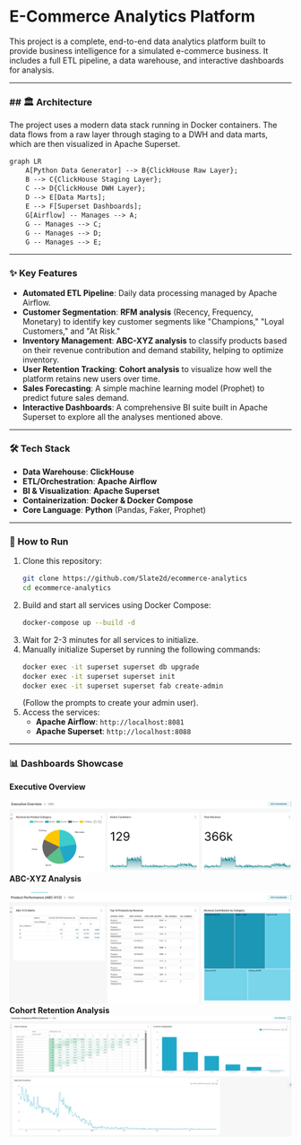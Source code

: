 # E-Commerce Analytics Platform

This project is a complete, end-to-end data analytics platform built to provide business intelligence for a simulated e-commerce business. It includes a full ETL pipeline, a data warehouse, and interactive dashboards for analysis.

---
### ## 🏛️ Architecture
The project uses a modern data stack running in Docker containers. The data flows from a raw layer through staging to a DWH and data marts, which are then visualized in Apache Superset.

```mermaid
graph LR
    A[Python Data Generator] --> B{ClickHouse Raw Layer};
    B --> C{ClickHouse Staging Layer};
    C --> D{ClickHouse DWH Layer};
    D --> E[Data Marts];
    E --> F[Superset Dashboards];
    G[Airflow] -- Manages --> A;
    G -- Manages --> C;
    G -- Manages --> D;
    G -- Manages --> E;
```

---
### ✨ Key Features
* **Automated ETL Pipeline**: Daily data processing managed by Apache Airflow.
* **Customer Segmentation**: **RFM analysis** (Recency, Frequency, Monetary) to identify key customer segments like "Champions," "Loyal Customers," and "At Risk."
* **Inventory Management**: **ABC-XYZ analysis** to classify products based on their revenue contribution and demand stability, helping to optimize inventory.
* **User Retention Tracking**: **Cohort analysis** to visualize how well the platform retains new users over time.
* **Sales Forecasting**: A simple machine learning model (Prophet) to predict future sales demand.
* **Interactive Dashboards**: A comprehensive BI suite built in Apache Superset to explore all the analyses mentioned above.

---
### 🛠️ Tech Stack
* **Data Warehouse**: **ClickHouse**
* **ETL/Orchestration**: **Apache Airflow**
* **BI & Visualization**: **Apache Superset**
* **Containerization**: **Docker & Docker Compose**
* **Core Language**: **Python** (Pandas, Faker, Prophet)

---
### 🚀 How to Run
1.  Clone this repository:
    ```bash
    git clone https://github.com/Slate2d/ecommerce-analytics
    cd ecommerce-analytics
    ```
2.  Build and start all services using Docker Compose:
    ```bash
    docker-compose up --build -d
    ```
3.  Wait for 2-3 minutes for all services to initialize.
4.  Manually initialize Superset by running the following commands:
    ```bash
    docker exec -it superset superset db upgrade
    docker exec -it superset superset init
    docker exec -it superset superset fab create-admin
    ```
    (Follow the prompts to create your admin user).
5.  Access the services:
    * **Apache Airflow**: `http://localhost:8081`
    * **Apache Superset**: `http://localhost:8088`

---
### 📊 Dashboards Showcase

**Executive Overview**

![Executive Dashboard Screenshot](./images/dashboard_executive.png)
**ABC-XYZ Analysis**

![ABC-XYZ Matrix Screenshot](./images/abc_xyz_matrix.png)
**Cohort Retention Analysis**
![Cohort Retention Screenshot](./images/cohort_analysis.png)
